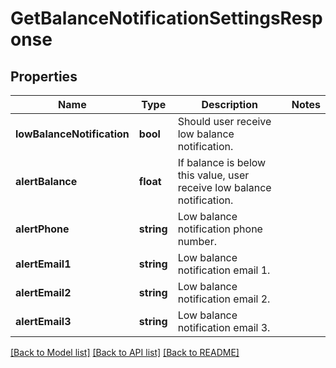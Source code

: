 # GetBalanceNotificationSettingsResponse

## Properties
Name | Type | Description | Notes
------------ | ------------- | ------------- | -------------
**lowBalanceNotification** | **bool** | Should user receive low balance notification. | 
**alertBalance** | **float** | If balance is below this value, user receive low balance notification. | 
**alertPhone** | **string** | Low balance notification phone number. | 
**alertEmail1** | **string** | Low balance notification email 1. | 
**alertEmail2** | **string** | Low balance notification email 2. | 
**alertEmail3** | **string** | Low balance notification email 3. | 

[[Back to Model list]](../README.md#documentation-for-models) [[Back to API list]](../README.md#documentation-for-api-endpoints) [[Back to README]](../README.md)



